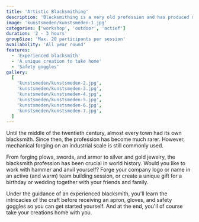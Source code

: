 ```yaml
---
title: 'Artistic Blacksmithing'
description: 'Blacksmithing is a very old profession and has produced many masterpieces throughout history.'
image: 'kunstsmeden/kunstsmeden-1.jpg'
categories: ['workshop', 'outdoor', 'actief']
duration: '2 - 3 hours'
groupSize: 'Max. 20 participants per session'
availability: 'All year round'
features:
  - 'Experienced blacksmith'
  - 'A unique creation to take home'
  - 'Safety goggles'
gallery:
  [
    'kunstsmeden/kunstsmeden-2.jpg',
    'kunstsmeden/kunstsmeden-3.jpg',
    'kunstsmeden/kunstsmeden-4.jpg',
    'kunstsmeden/kunstsmeden-5.jpg',
    'kunstsmeden/kunstsmeden-6.jpg',
    'kunstsmeden/kunstsmeden-7.jpg',
  ]
---
```


Until the middle of the twentieth century, almost every town had its own blacksmith. Since then, the profession has become much rarer. However, mechanical forging on an industrial scale is still commonly used.

From forging plows, swords, and armor to silver and gold jewelry, the blacksmith profession has been crucial in world history.
Would you like to work with hammer and anvil yourself? Forge your company logo or name in an active (and warm) team building session, or create a unique gift for a birthday or wedding together with your friends and family.

Under the guidance of an experienced blacksmith, you'll learn the intricacies of the craft before receiving an apron, gloves, and safety goggles so you can get started yourself. And at the end, you'll of course take your creations home with you.
